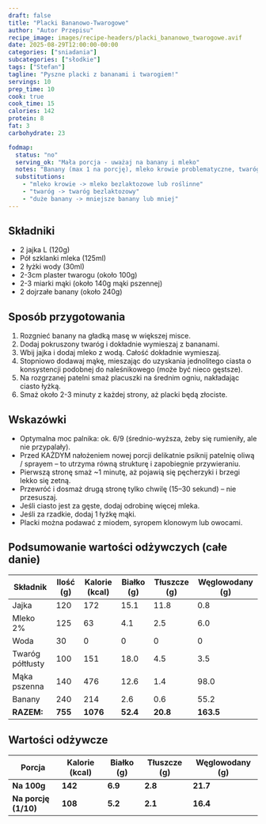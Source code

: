 ```yaml
---
draft: false
title: "Placki Bananowo-Twarogowe"
author: "Autor Przepisu"
recipe_image: images/recipe-headers/placki_bananowo_twarogowe.avif
date: 2025-08-29T12:00:00-00:00
categories: ["sniadania"]
subcategories: ["słodkie"]
tags: ["Stefan"]
tagline: "Pyszne placki z bananami i twarogiem!"
servings: 10
prep_time: 10
cook: true
cook_time: 15
calories: 142
protein: 8
fat: 3
carbohydrate: 23

fodmap:
  status: "no"
  serving_ok: "Mała porcja - uważaj na banany i mleko"
  notes: "Banany (max 1 na porcję), mleko krowie problematyczne, twaróg może zawierać laktozę"
  substitutions:
    - "mleko krowie -> mleko bezlaktozowe lub roślinne"
    - "twaróg -> twaróg bezlaktozowy"
    - "duże banany -> mniejsze banany lub mniej"
---
```


## Składniki
- 2 jajka L (120g)
- Pół szklanki mleka (125ml)
- 2 łyżki wody (30ml)
- 2-3cm plaster twarogu (około 100g)
- 2-3 miarki mąki (około 140g mąki pszennej)
- 2 dojrzałe banany (około 240g)

## Sposób przygotowania
1. Rozgnieć banany na gładką masę w większej misce.
2. Dodaj pokruszony twaróg i dokładnie wymieszaj z bananami.
3. Wbij jajka i dodaj mleko z wodą. Całość dokładnie wymieszaj.
4. Stopniowo dodawaj mąkę, mieszając do uzyskania jednolitego ciasta o konsystencji podobnej do naleśnikowego (może być nieco gęstsze).
5. Na rozgrzanej patelni smaż placuszki na średnim ogniu, nakładając ciasto łyżką.
6. Smaż około 2-3 minuty z każdej strony, aż placki będą złociste.

## Wskazówki
- Optymalna moc palnika: ok. 6/9 (średnio-wyższa, żeby się rumieniły, ale nie przypalały).
- Przed KAŻDYM nałożeniem nowej porcji delikatnie psiknij patelnię oliwą / sprayem – to utrzyma równą strukturę i zapobiegnie przywieraniu.
- Pierwszą stronę smaż ~1 minutę, aż pojawią się pęcherzyki i brzegi lekko się zetną.
- Przewróć i dosmaż drugą stronę tylko chwilę (15–30 sekund) – nie przesuszaj.
- Jeśli ciasto jest za gęste, dodaj odrobinę więcej mleka.
- Jeśli za rzadkie, dodaj 1 łyżkę mąki.
- Placki można podawać z miodem, syropem klonowym lub owocami.

## Podsumowanie wartości odżywczych (całe danie)

| Składnik         | Ilość (g) | Kalorie (kcal) | Białko (g) | Tłuszcze (g) | Węglowodany (g) |
|------------------|-----------|---------------|------------|--------------|-----------------|
| Jajka            | 120       | 172           | 15.1       | 11.8         | 0.8             |
| Mleko 2%         | 125       | 63            | 4.1        | 2.5          | 6.0             |
| Woda             | 30        | 0             | 0          | 0            | 0               |
| Twaróg półtłusty | 100       | 151           | 18.0       | 4.5          | 3.5             |
| Mąka pszenna     | 140       | 476           | 12.6       | 1.4          | 98.0            |
| Banany           | 240       | 214           | 2.6        | 0.6          | 55.2            |
| **RAZEM:**       | **755**   | **1076**      | **52.4**   | **20.8**     | **163.5**       |

## Wartości odżywcze

| Porcja              | Kalorie (kcal) | Białko (g) | Tłuszcze (g) | Węglowodany (g) |
|---------------------|---------------|------------|--------------|-----------------|
| **Na 100g**         | **142**       | **6.9**    | **2.8**      | **21.7**        |
| **Na porcję (1/10)**| **108**       | **5.2**    | **2.1**      | **16.4**        |
